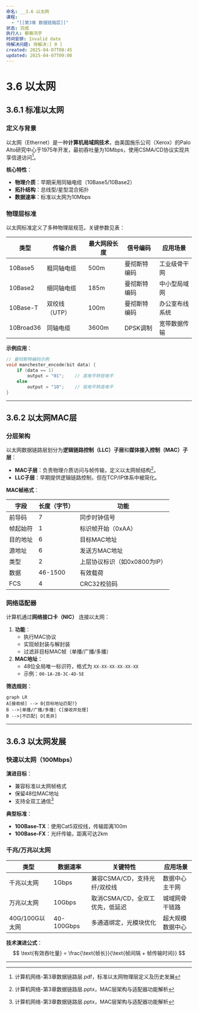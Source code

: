 ```yaml
---
命名: __3.6 以太网
课程:
  - "[[第3章 数据链路层]]"
状态: 完成
执行人: 蔡蔡鸿宇
时间安排: Invalid date
待解决问题: 待解决:[ 0 ]
created: 2025-04-07T08:45
updated: 2025-04-07T09:00
---
```


# 3.6 以太网
## 3.6.1 标准以太网

### 定义与背景
以太网（Ethernet）是一种**计算机局域网技术**，由美国施乐公司（Xerox）的Palo Alto研究中心于1975年开发，最初吞吐量为10Mbps，使用CSMA/CD协议实现共享信道访问[^1]。

**核心特性**：
- **物理介质**：早期采用同轴电缆（10Base5/10Base2）
- **拓扑结构**：总线型/星型混合拓扑
- **数据速率**：标准以太网为10Mbps

### 物理层标准
以太网标准定义了多种物理层规范，关键参数见表：

| 类型         | 传输介质      | 最大网段长度 | 信号编码       | 应用场景         |
|--------------|---------------|--------------|----------------|------------------|
| 10Base5      | 粗同轴电缆    | 500m         | 曼彻斯特编码   | 工业级骨干网     |
| 10Base2      | 细同轴电缆    | 185m         | 曼彻斯特编码   | 中小型局域网     |
| 10Base-T     | 双绞线（UTP） | 100m         | 曼彻斯特编码   | 办公室布线系统   |
| 10Broad36    | 同轴电缆      | 3600m        | DPSK调制       | 宽带数据传输     |

**示例应用**：
```cpp
// 曼彻斯特编码示例
void manchester_encode(bit data) {
    if (data == 1)
        output = "01";    // 高电平转低电平
    else
        output = "10";    // 低电平转高电平
}
```

---

## 3.6.2 以太网MAC层

### 分层架构
以太网数据链路层划分为**逻辑链路控制（LLC）子层**和**媒体接入控制（MAC）子层**：
- **MAC子层**：负责物理介质访问与帧传输，定义以太网帧结构[^2]。
- **LLC子层**：早期提供逻辑链路控制，但在TCP/IP体系中被简化。

**MAC帧格式**：

| 字段     | 长度（字节） | 功能                         |
|----------|--------------|------------------------------|
| 前导码   | 7            | 同步时钟信号                 |
| 帧起始符 | 1            | 标识帧开始（0xAA）           |
| 目的地址 | 6            | 目标MAC地址                  |
| 源地址   | 6            | 发送方MAC地址                |
| 类型     | 2            | 上层协议标识（如0x0800为IP） |
| 数据     | 46-1500      | 有效载荷                     |
| FCS      | 4            | CRC32校验码                  |

### 网络适配器
计算机通过**网络接口卡（NIC）** 连接以太网：
1. **功能**：
   - 执行MAC协议
   - 实现帧封装与解封装
   - 过滤非目标MAC帧（单播/广播/多播）
2. **MAC地址**：
   - 48位全局唯一标识符，格式为 `XX-XX-XX-XX-XX-XX`
   - 示例：`00-1A-2B-3C-4D-5E`

**筛选规则**：
```mermaid
graph LR
A[接收帧] --> B{目标地址匹配?}
B -->|单播/广播/多播| C[接收并处理]
B -->|不匹配| D[丢弃]
```

---

## 3.6.3 以太网发展

### 快速以太网（100Mbps）
**演进目标**：
- 兼容标准以太网帧格式
- 保留48位MAC地址
- 支持全双工通信[^2]

**典型标准**：
- **100Base-TX**：使用Cat5双绞线，传输距离100m
- **100Base-FX**：光纤传输，距离可达2km

### 千兆/万兆以太网
| 类型          | 数据速率 | 关键特性                            | 应用场景         |
|---------------|----------|-------------------------------------|------------------|
| 千兆以太网    | 1Gbps    | 兼容CSMA/CD，支持光纤/双绞线        | 数据中心主干网   |
| 万兆以太网    | 10Gbps   | 取消CSMA/CD，全双工优先，低延迟     | 城域网骨干链路   |
| 40G/100G以太网| 40-100Gbps| 多通道绑定，光模块优化               | 超大规模数据中心 |

**技术演进公式**：
$$
 \text{有效吞吐量} = \frac{\text{帧长}}{\text{帧间隔 + 帧传输时间}} 
$$

---

[^1]: 计算机网络-第3章数据链路层.pdf，标准以太网物理层定义及历史发展
[^2]: 计算机网络-第3章数据链路层.pptx，MAC层架构与适配器功能解析